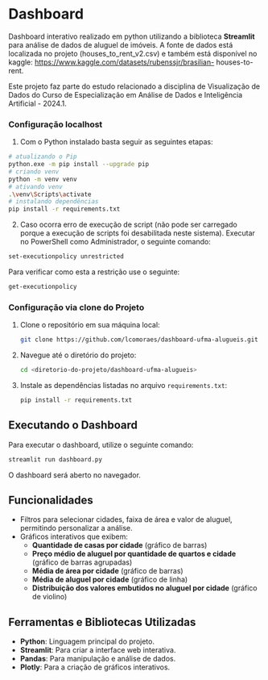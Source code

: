 # Dashboard

Dashboard interativo realizado em python utilizando a biblioteca **Streamlit** para análise de dados de aluguel de imóveis. A fonte de dados está localizada no projeto (houses_to_rent_v2.csv) e também está disponível no kaggle: https://www.kaggle.com/datasets/rubenssjr/brasilian- houses-to-rent.

Este projeto faz parte do estudo relacionado a disciplina de Visualização de Dados do Curso de Especialização em Análise de Dados e Inteligência Artificial - 2024.1. 

### Configuração localhost

1. Com o Python instalado basta seguir as seguintes etapas:
```bash
# atualizando o Pip
python.exe -m pip install --upgrade pip
# criando venv
python -m venv venv
# ativando venv
.\venv\Scripts\activate
# instalando dependências
pip install -r requirements.txt
```

2. Caso ocorra erro de execução de script (não pode ser carregado porque a execução de scripts foi desabilitada neste sistema). Executar no PowerShell como Administrador, o seguinte comando:
```bash
set-executionpolicy unrestricted
```
Para verificar como esta a restrição use o seguinte:
```bash
get-executionpolicy
```

### Configuração via clone do Projeto

1. Clone o repositório em sua máquina local:
   ```bash
   git clone https://github.com/lcomoraes/dashboard-ufma-alugueis.git
   ```
2. Navegue até o diretório do projeto:
   ```bash
   cd <diretorio-do-projeto/dashboard-ufma-alugueis>
   ```
3. Instale as dependências listadas no arquivo `requirements.txt`:
   ```bash
   pip install -r requirements.txt
   ```

##  Executando o Dashboard

Para executar o dashboard, utilize o seguinte comando:
```bash
streamlit run dashboard.py
```

O dashboard será aberto no navegador.


##  Funcionalidades

- Filtros para selecionar cidades, faixa de área e valor de aluguel, permitindo personalizar a análise.
- Gráficos interativos que exibem:
  - **Quantidade de casas por cidade** (gráfico de barras)
  - **Preço médio de aluguel por quantidade de quartos e cidade** (gráfico de barras agrupadas)
  - **Média de área por cidade** (gráfico de barras)
  - **Média de aluguel por cidade** (gráfico de linha)
  - **Distribuição dos valores embutidos no aluguel por cidade** (gráfico de violino)

##  Ferramentas e Bibliotecas Utilizadas

- **Python**: Linguagem principal do projeto.
- **Streamlit**: Para criar a interface web interativa.
- **Pandas**: Para manipulação e análise de dados.
- **Plotly**: Para a criação de gráficos interativos.

